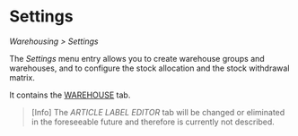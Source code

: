 # Settings

*Warehousing > Settings*

The *Settings* menu entry allows you to create warehouse groups and warehouses, and to configure the stock allocation and the stock withdrawal matrix.

It contains the [WAREHOUSE](./03a_Warehouse.md) tab.

> [Info] The *ARTICLE LABEL EDITOR* tab will be changed or eliminated in the foreseeable future and therefore is currently not described.